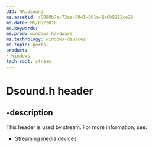 ```yaml
---
UID: NA:dsound
ms.assetid: c5888b7a-72ea-3041-861a-1a6b9212ce26
ms.date: 05/09/2018
ms.keywords: 
ms.prod: windows-hardware
ms.technology: windows-devices
ms.topic: portal
product:
- Windows
tech.root: stream
---
```


# Dsound.h header


## -description


This header is used by stream. For more information, see:

- [Streaming media devices](../_stream/index.md)
